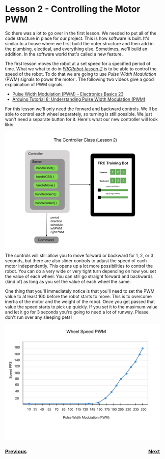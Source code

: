 # <a name="code"></a>Lesson 2 - Controlling the Motor PWM
So there was a lot to go over in the first lesson.  We needed to put all of the code structure in place for our project. This is how software is built. It's similar to a house where we first build the outer structure and then add in the plumbing, electical, and everything else.  Sometimes, we'll build an addition. In the software world that's called a new feature.

The first lesson moves the robot at a set speed for a specified period of time. What we what to do in <i>[FRCRobot-lesson-2](https://github.com/mjwhite8119/FRCRobot/tree/FRCRobot-lesson-2)</i> is to be able to control the speed of the robot. To do that we are going to use <i>Pulse Width Modulation</i> (PWM) signals to power the motor . The following two videos give a good explaination of PWM signals.
- [Pulse Width Modulation (PWM) - Electronics Basics 23](https://www.youtube.com/watch?v=GQLED3gmONg)
- [Arduino Tutorial 8: Understanding Pulse Width Modulation (PWM)](https://www.youtube.com/watch?v=YfV-vYT3yfQ)

For this lesson we'll only need the forward and backward controls.  We'll be able to control each wheel separately, so turning is still possible.  We just won't need a separate button for it.  Here's what our new controller will look like:

![Robot Controller](../images/FRCRobot/FRCRobot.004.jpeg)

The controls will still allow you to move forward or backward for 1, 2, or 3 seconds, but there are also slider controls to adjust the speed of each motor independently.  This opens up a lot more possibilities to control the robot. You can do a very wide or very tight turn depending on how you set the value of each wheel. You can still go straight forward and backwards (kind of) as long as you set the value of each wheel the same.

One thing that you'll immediately notice is that you'll need to set the PWM value to at least 160 before the robot starts to move. This is to overcome inertia of the motor and the weight of the robot. Once you get passed that value the speed starts to pick up quickly. If you set it to the maximum value and let it go for 3 seconds you're going to need a lot of runway. Please don't run over any sleeping pets!

![Speed PWM](../images/FRCRobot/FRCRobot.017.jpeg)

<h3><span style="float:left">
<a href="code1">Previous</a></span>
<span style="float:right">
<a href="code3">Next</a></span></h3>